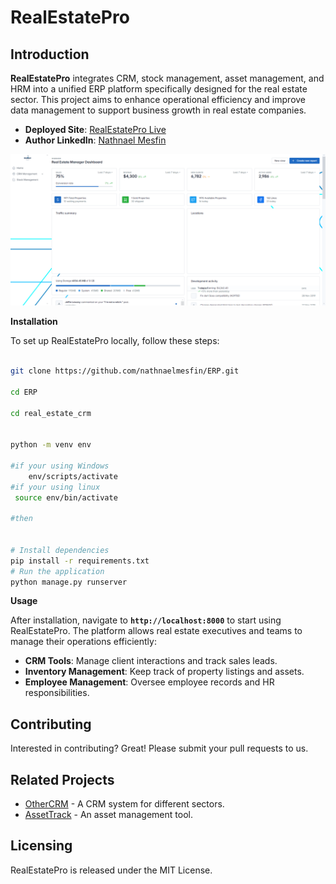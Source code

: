 # **RealEstatePro**

## **Introduction**

**RealEstatePro** integrates CRM, stock management, asset management, and HRM into a unified ERP platform specifically designed for the real estate sector. This project aims to enhance operational efficiency and improve data management to support business growth in real estate companies.

- **Deployed Site**: [RealEstatePro Live](http://167.99.34.73) 
- **Author LinkedIn**: [Nathnael Mesfin](https://www.linkedin.com/in/nathnael-mesfin)

![Screenshot of RealEstatePro](screenshot.png)

**Installation**

To set up RealEstatePro locally, follow these steps:

```bash

git clone https://github.com/nathnaelmesfin/ERP.git

cd ERP

cd real_estate_crm


python -m venv env

#if your using Windows 
	env/scripts/activate
#if your using linux
 source env/bin/activate

#then


# Install dependencies
pip install -r requirements.txt
# Run the application
python manage.py runserver

```

**Usage**

After installation, navigate to **`http://localhost:8000`** to start using RealEstatePro. The platform allows real estate executives and teams to manage their operations efficiently:

- **CRM Tools**: Manage client interactions and track sales leads.
- **Inventory Management**: Keep track of property listings and assets.
- **Employee Management**: Oversee employee records and HR responsibilities.

## **Contributing**

Interested in contributing? Great! Please submit your pull requests to us.

## **Related Projects**

- [OtherCRM](#) - A CRM system for different sectors.
- [AssetTrack](#) - An asset management tool.

## **Licensing**

RealEstatePro is released under the MIT License.
